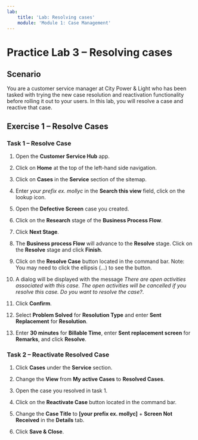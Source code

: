 ```yaml
---
lab:
    title: 'Lab: Resolving cases'
    module: 'Module 1: Case Management'
---
```


# Practice Lab 3 – Resolving cases

## Scenario

You are a customer service manager at City Power & Light who has been tasked with trying the new case resolution and reactivation functionality before rolling it out to your users. In this lab, you will resolve a case and reactive that case.

## Exercise 1 – Resolve Cases

### Task 1 – Resolve Case

1.  Open the **Customer Service Hub** app.

2.  Click on **Home** at the top of the left-hand side navigation.

3.  Click on **Cases** in the **Service** section of the sitemap.

4.  Enter *your prefix ex. mollyc* in the **Search this view** field, click on the lookup icon.

5.  Open the **Defective Screen** case you created.

6.  Click on the **Research** stage of the **Business Process Flow**.

7.  Click **Next Stage**.

8.  The **Business process Flow** will advance to the **Resolve** stage. Click on the **Resolve** stage and click **Finish**.

9.  Click on the **Resolve Case** button located in the command bar. Note: You may need to click the ellipsis (...) to see the button.

10. A dialog will be displayed with the message *There are open activities associated with this case. The open activities will be cancelled if you resolve this case. Do you want to resolve the case?*.

11. Click **Confirm**.

12. Select **Problem Solved** for **Resolution Type** and enter **Sent Replacement** for **Resolution**.

13. Enter **30 minutes** for **Billable Time**, enter **Sent replacement screen** for **Remarks**, and click **Resolve**.

### Task 2 – Reactivate Resolved Case

1.  Click **Cases** under the **Service** section.

2.  Change the **View** from **My active Cases** to **Resolved Cases**.

3.  Open the case you resolved in task 1.

4.  Click on the **Reactivate Case** button located in the command bar.

5.  Change the **Case Title** to **[your prefix ex. mollyc]** + **Screen Not Received** in the **Details** tab.

6.  Click **Save & Close**.
